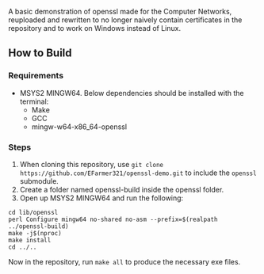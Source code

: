 A basic demonstration of openssl made for the Computer Networks, reuploaded and rewritten to no longer naively contain certificates in the repository and to work on Windows instead of Linux.

## How to Build

### Requirements

- MSYS2 MINGW64. Below dependencies should be installed with the terminal:
    - Make
    - GCC
    - mingw-w64-x86_64-openssl

### Steps

1. When cloning this repository, use `git clone https://github.com/EFarmer321/openssl-demo.git` to include the `openssl` submodule.
2. Create a folder named openssl-build inside the openssl folder.
3. Open up MSYS2 MINGW64 and run the following:

```
cd lib/openssl
perl Configure mingw64 no-shared no-asm --prefix=$(realpath ../openssl-build)
make -j$(nproc)
make install
cd ../..
```

Now in the repository, run `make all` to produce the necessary exe files.
